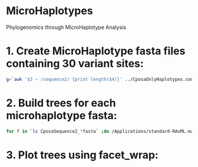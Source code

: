 # MicroHaplotypes
Phylogenomics through MicroHaplotype Analysis

# 1. Create MicroHaplotype fasta files containing 30 variant sites:
```bash
g=`awk '$3 ~ /sequence2/ {print length($4)}' ../CposaOnlyHaplotypes.complete.txt | head -1`; for f in $(seq 1 30 $g); do awk -v var=$f '$3 ~ /sequence2/ {print ">" $1 "\n" substr($4, var, 30)}' ../CposaOnlyHaplotypes.complete.txt >> CposaSequence2_${f}.fasta; done
```
# 2. Build trees for each microhaplotype fasta:
```bash
for f in `ls CposaSequence2_*fasta` ;do /Applications/standard-RAxML-master/raxmlHPC-SSE3 -f a -m BINGAMMA -n ${f/\.fasta/}.nwk -s $f -p 12345 -x 12345 -# 100; done
```
# 3. Plot trees using facet_wrap:
